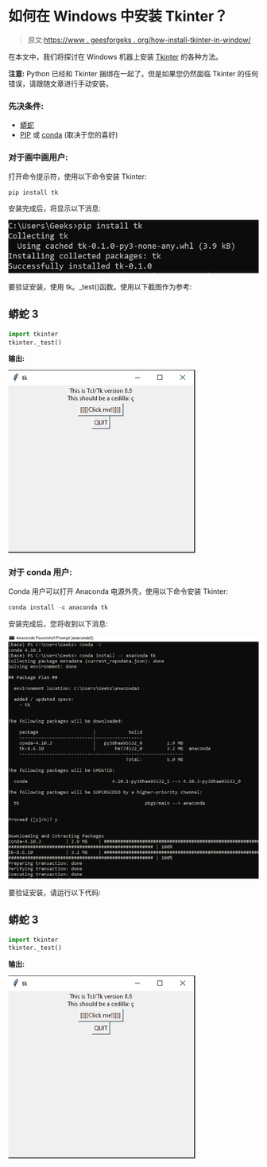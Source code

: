 # 如何在 Windows 中安装 Tkinter？

> 原文:[https://www . geesforgeks . org/how-install-tkinter-in-window/](https://www.geeksforgeeks.org/how-to-install-tkinter-in-windows/)

在本文中，我们将探讨在 Windows 机器上安装 [Tkinter](https://www.geeksforgeeks.org/python-tkinter-tutorial/) 的各种方法。

**注意:** Python 已经和 Tkinter 捆绑在一起了。但是如果您仍然面临 Tkinter 的任何错误，请跟随文章进行手动安装。

### **先决条件:**

*   [蟒蛇](https://www.geeksforgeeks.org/how-to-download-and-install-python-latest-version-on-windows/)
*   [PIP](https://www.geeksforgeeks.org/how-to-install-pip-on-windows/) 或 [conda](https://www.geeksforgeeks.org/how-to-install-conda-in-windows/) (取决于您的喜好)

### 对于画中画用户:

打开命令提示符，使用以下命令安装 Tkinter:

```py
pip install tk
```

安装完成后，将显示以下消息:

![installing tkinter using pip](img/c1e1d88071006b2bc1f4e06deaafa04d.png)

要验证安装，使用 tk。_test()函数。使用以下截图作为参考:

## 蟒蛇 3

```py
import tkinter
tkinter._test()
```

**输出:**

![verifying Tkinter installation](img/fd7d442336330b4b3488060e62419921.png)

### 对于 conda 用户:

Conda 用户可以打开 Anaconda 电源外壳，使用以下命令安装 Tkinter:

```py
conda install -c anaconda tk
```

安装完成后，您将收到以下消息:

![installing Tkinter using conda](img/9afe2ab65dbe42349862da59a174bf53.png)

要验证安装，请运行以下代码:

## 蟒蛇 3

```py
import tkinter
tkinter._test()
```

**输出:**

![verifying Tkinter installation](img/fd7d442336330b4b3488060e62419921.png)